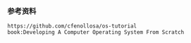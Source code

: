 ### 参考资料

```
https://github.com/cfenollosa/os-tutorial
book:Developing A Computer Operating System From Scratch
```

